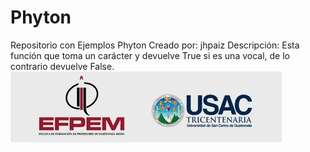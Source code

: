 # Phyton
Repositorio con Ejemplos Phyton
Creado por: jhpaiz 
Descripción: Esta función que toma un carácter y devuelve True si es una vocal, de lo contrario devuelve False.
![Screenshot](logo.png)
